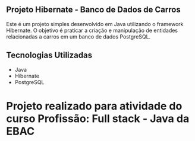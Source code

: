 
## Projeto Hibernate - Banco de Dados de Carros
Este é um projeto simples desenvolvido em Java utilizando o framework Hibernate. O objetivo é praticar a criação e manipulação de entidades relacionadas a carros em um banco de dados PostgreSQL.

## Tecnologias Utilizadas

- Java
- Hibernate
- PostgreSQL

# Projeto realizado para atividade do curso Profissão: Full stack - Java da EBAC